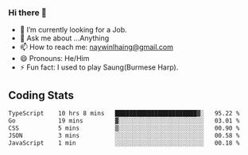 ### Hi there 👋

- 🔭 I’m currently looking for a Job.
- 💬 Ask me about ...Anything
- 📫 How to reach me: naywinlhaing@gmail.com
- 😄 Pronouns: He/Him
- ⚡ Fun fact: I used to play Saung(Burmese Harp).


## Coding Stats
<!--START_SECTION:waka-->

```txt
TypeScript    10 hrs 8 mins   ███████████████████████▓░   95.22 %
Go            19 mins         ▓░░░░░░░░░░░░░░░░░░░░░░░░   03.01 %
CSS           5 mins          ▒░░░░░░░░░░░░░░░░░░░░░░░░   00.90 %
JSON          3 mins          ░░░░░░░░░░░░░░░░░░░░░░░░░   00.58 %
JavaScript    1 min           ░░░░░░░░░░░░░░░░░░░░░░░░░   00.18 %
```

<!--END_SECTION:waka-->
